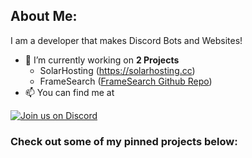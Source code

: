 ## About Me:

I am a developer that makes Discord Bots and Websites!
- 🔭 I’m currently working on **2 Projects**
  - SolarHosting (https://solarhosting.cc)
  - FrameSearch ([FrameSearch Github Repo](https://github.com/OddDevelopment/FrameSearch))
- 📫 You can find me at 

[![Join us on Discord](https://invidget.switchblade.xyz/UU8WccFRU2?theme=dark)](https://discord.gg/UU8WccFRU2)

### Check out some of my pinned projects below:
